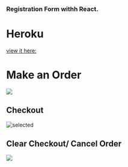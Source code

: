 ### Registration Form withh React.

# Heroku
[view it here:](https://akweter.herokuapp.com/)

# Make an Order
![](https://user-images.githubusercontent.com/71665600/173795223-e50a28b0-36e4-40d1-93d2-63cf10a2e503.png)

## Checkout
![selected](https://user-images.githubusercontent.com/71665600/173795158-b7a17930-e2b6-417a-a91c-efa87ac3e36d.png)


## Clear Checkout/ Cancel Order
![](https://user-images.githubusercontent.com/71665600/173795187-4a216f98-58a9-4e3b-a168-75a492548afe.png)


